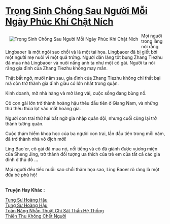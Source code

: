 <a href="https://truyentiki.com/trong-sinh-chong-sau-nguoi-moi-ngay-phuc-khi-chat-nich.33720/" title="Trọng Sinh Chồng Sau Người Mỗi Ngày Phúc Khí Chật Ních"><h1>Trọng Sinh Chồng Sau Người Mỗi Ngày Phúc Khí Chật Ních</h1></a><div style="display:table"><img align="right" style="float: left; padding: 10px;" src="https://truyentiki.com/a/img/str/src/33720.jpg" alt="Trọng Sinh Chồng Sau Người Mỗi Ngày Phúc Khí Chật Ních">Mọi người trong làng nói rằng Lingbaoer là một ngôi sao chổi và là một tai họa. Lingbaoer đã bị giết bởi một người mẹ nuôi vì một quả trứng. Người dân làng tốt bụng Zhang Tiezhu đã mua nhà Lingbaoer và nuôi nấng anh ta như một cô gái. Người ta nói rằng gia đình của Zhang Tiezhu không may mắn. <p></p> Thật bất ngờ, mười năm sau, gia đình của Zhang Tiezhu không chỉ thất bại mà còn trở thành gia đình giàu có lớn nhất trong quận. <p></p> Kinh doanh, mở nhà hàng và mở làng vải, cuộc sống đang bùng nổ. <p></p> Cô con gái lớn trở thành hoàng hậu thêu đầu tiên ở Giang Nam, và những thứ thêu thùa lọt vào mắt hoàng gia. <p></p> Người con trai thứ hai bất ngờ gia nhập quân đội, nhưng cuối cùng lại trở thành tướng quân. <p></p> Cuộc thám hiểm khoa học của ba người con trai, lần đầu tiên trong mỗi năm, đã trở thành nhà vô địch mới! <p></p> Ling Bao&#39;er, cô gái đã mua nó, nổi tiếng và cô đã giành được vương miện của Sheng Jing, trở thành đối tượng ưa thích của trẻ em của tất cả các gia đình ở thủ đô ... <p></p> Mọi người đều tiếc nuối: sao chổi thảm họa sao, Ling Baoer rõ ràng là một đứa bé phù hộ!</div><p><br><b>Truyện Hay Khác :</b></p><a href="https://truyentiki.com/tung-su-hoang-hau.33719/" alt="Tụng Sư Hoàng Hậu">Tụng Sư Hoàng Hậu</a><br/><a href="https://github.com/nownovels/top500/tree/master/truyenhay/33719/" alt="Tụng Sư Hoàng Hậu">Tụng Sư Hoàng Hậu</a><br/><a href="https://www.pinterest.com/pin/594756694531393996/" alt="Toàn Năng Nhẫn Thuật Chi Sát Thần Hệ Thống">Toàn Năng Nhẫn Thuật Chi Sát Thần Hệ Thống</a><br/><a href="https://github.com/nownovels/top500/tree/master/truyenhay/33900/" alt="Thiên Thu Không Chết Người">Thiên Thu Không Chết Người</a><br/>